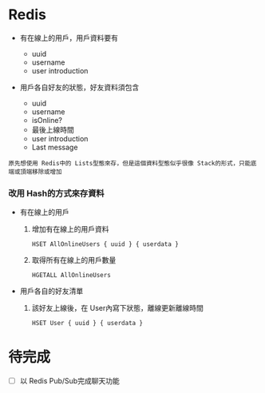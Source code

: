 # Redis

* 有在線上的用戶，用戶資料要有
    * uuid
    * username
    * user introduction
    
* 用戶各自好友的狀態，好友資料須包含
    * uuid
    * username
    * isOnline?
    * 最後上線時間
    * user introduction
    * Last message

`原先想使用 Redis中的 Lists型態來存，但是這個資料型態似乎很像 Stack的形式，只能底端或頂端移除或增加`

### 改用 Hash的方式來存資料
* 有在線上的用戶

    1. 增加有在線上的用戶資料
    
        `HSET AllOnlineUsers { uuid } { userdata }`
    2. 取得所有在線上的用戶數量
        
        `HGETALL AllOnlineUsers`

* 用戶各自的好友清單

    1. 該好友上線後，在 User內寫下狀態，離線更新離線時間
    
        `HSET User { uuid } { userdata }`
        
# 待完成

- [ ] 以 Redis Pub/Sub完成聊天功能